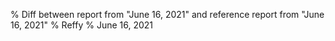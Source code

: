 % Diff between report from "June 16, 2021" and reference report from "June 16, 2021"
% Reffy
% June 16, 2021


